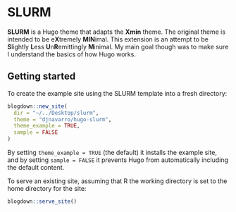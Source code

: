 SLURM
================

**SLURM** is a Hugo theme that adapts the **Xmin** theme. The original
theme is intended to be e**X**tremely **MIN**imal. This extension is an
attempt to be **S**lightly **L**ess **U**n**R**emittingly **M**inimal.
My main goal though was to make sure I understand the basics of how Hugo
works.

## Getting started

To create the example site using the SLURM template into a fresh
directory:

``` r
blogdown::new_site(
  dir = "~/../Desktop/slurm", 
  theme = "djnavarro/hugo-slurm",
  theme_example = TRUE,
  sample = FALSE
)
```

By setting `theme_example = TRUE` (the default) it installs the example
site, and by setting `sample = FALSE` it prevents Hugo from
automatically including the default content.

To serve an existing site, assuming that R the working directory is set
to the home directory for the site:

``` r
blogdown::serve_site()
```
